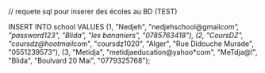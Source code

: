 // requete sql pour inserer des écoles au BD (TEST)

INSERT INTO school
VALUES
	(1, "Nedjeh", "nedjehschool@gmail*com", "password123", "Blida", "les bananiers", "0785763418"),
        (2, "CoursDZ", "coursdz@hootmail*com", "coursdz1020", "Alger", "Rue Didouche Murade", "0551239573"),
        (3, "Metidja", "metidjaeducation@yahoo*com", "MeTdja@!", "Blida", "Boulvard 20 Mai", "0779325768");
